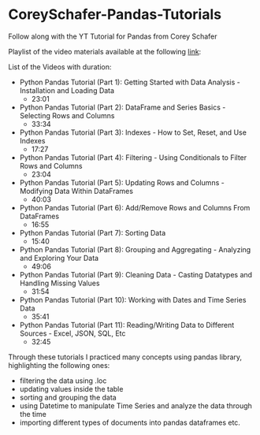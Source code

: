 # CoreySchafer-Pandas-Tutorials
Follow along with the YT Tutorial for Pandas from Corey Schafer

Playlist of the video materials available at the following [link](https://www.youtube.com/watch?v=ZyhVh-qRZPA&list=PL-osiE80TeTsWmV9i9c58mdDCSskIFdDS):

List of the Videos with duration:
* Python Pandas Tutorial (Part 1): Getting Started with Data Analysis - Installation and Loading Data
  * 23:01
* Python Pandas Tutorial (Part 2): DataFrame and Series Basics - Selecting Rows and Columns
  * 33:34
* Python Pandas Tutorial (Part 3): Indexes - How to Set, Reset, and Use Indexes
  * 17:27
* Python Pandas Tutorial (Part 4): Filtering - Using Conditionals to Filter Rows and Columns
  * 23:04
* Python Pandas Tutorial (Part 5): Updating Rows and Columns - Modifying Data Within DataFrames
  * 40:03
* Python Pandas Tutorial (Part 6): Add/Remove Rows and Columns From DataFrames
  * 16:55
* Python Pandas Tutorial (Part 7): Sorting Data
  * 15:40
* Python Pandas Tutorial (Part 8): Grouping and Aggregating - Analyzing and Exploring Your Data
  * 49:06
* Python Pandas Tutorial (Part 9): Cleaning Data - Casting Datatypes and Handling Missing Values
  * 31:54
* Python Pandas Tutorial (Part 10): Working with Dates and Time Series Data
  * 35:41
* Python Pandas Tutorial (Part 11): Reading/Writing Data to Different Sources - Excel, JSON, SQL, Etc
  * 32:45
  
Through these tutorials I practiced many concepts using pandas library, highlighting the following ones:
* filtering the data using .loc 
* updating values inside the table
* sorting and grouping the data
* using Datetime to manipulate Time Series and analyze the data through the time
* importing different types of documents into pandas dataframes etc.
